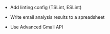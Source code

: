 - Add linting config (TSLint, ESLint)

- Write email analysis results to a spreadsheet

- Use Advanced Gmail API
